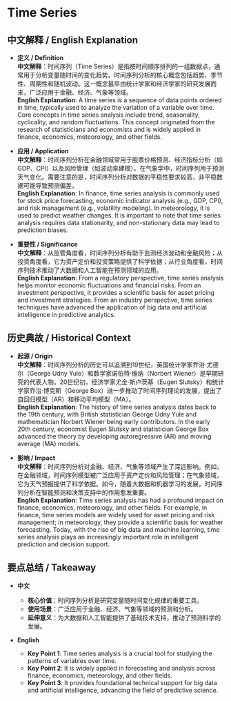 # Time Series

## 中文解释 / English Explanation

* **定义 / Definition**  
  **中文解释**：时间序列（Time Series）是指按时间顺序排列的一组数据点，通常用于分析变量随时间的变化趋势。时间序列分析的核心概念包括趋势、季节性、周期性和随机波动。这一概念最早由统计学家和经济学家的研究发展而来，广泛应用于金融、经济、气象等领域。  
  **English Explanation**: A time series is a sequence of data points ordered in time, typically used to analyze the variation of a variable over time. Core concepts in time series analysis include trend, seasonality, cyclicality, and random fluctuations. This concept originated from the research of statisticians and economists and is widely applied in finance, economics, meteorology, and other fields.

* **应用 / Application**  
  **中文解释**：时间序列分析在金融领域常用于股票价格预测、经济指标分析（如GDP、CPI）以及风险管理（如波动率建模）。在气象学中，时间序列用于预测天气变化。需要注意的是，时间序列分析对数据的平稳性要求较高，非平稳数据可能导致预测偏差。  
  **English Explanation**: In finance, time series analysis is commonly used for stock price forecasting, economic indicator analysis (e.g., GDP, CPI), and risk management (e.g., volatility modeling). In meteorology, it is used to predict weather changes. It is important to note that time series analysis requires data stationarity, and non-stationary data may lead to prediction biases.

* **重要性 / Significance**  
  **中文解释**：从监管角度看，时间序列分析有助于监测经济波动和金融风险；从投资角度看，它为资产定价和投资策略提供了科学依据；从行业角度看，时间序列技术推动了大数据和人工智能在预测领域的应用。  
  **English Explanation**: From a regulatory perspective, time series analysis helps monitor economic fluctuations and financial risks. From an investment perspective, it provides a scientific basis for asset pricing and investment strategies. From an industry perspective, time series techniques have advanced the application of big data and artificial intelligence in predictive analytics.

## 历史典故 / Historical Context

* **起源 / Origin**  
  **中文解释**：时间序列分析的历史可以追溯到19世纪，英国统计学家乔治·尤德尔（George Udny Yule）和数学家诺伯特·维纳（Norbert Wiener）是早期研究的代表人物。20世纪初，经济学家尤金·斯卢茨基（Eugen Slutsky）和统计学家乔治·博克斯（George Box）进一步推动了时间序列理论的发展，提出了自回归模型（AR）和移动平均模型（MA）。  
  **English Explanation**: The history of time series analysis dates back to the 19th century, with British statistician George Udny Yule and mathematician Norbert Wiener being early contributors. In the early 20th century, economist Eugen Slutsky and statistician George Box advanced the theory by developing autoregressive (AR) and moving average (MA) models.

* **影响 / Impact**  
  **中文解释**：时间序列分析对金融、经济、气象等领域产生了深远影响。例如，在金融领域，时间序列模型被广泛应用于资产定价和风险管理；在气象领域，它为天气预报提供了科学依据。如今，随着大数据和机器学习的发展，时间序列分析在智能预测和决策支持中的作用愈发重要。  
  **English Explanation**: Time series analysis has had a profound impact on finance, economics, meteorology, and other fields. For example, in finance, time series models are widely used for asset pricing and risk management; in meteorology, they provide a scientific basis for weather forecasting. Today, with the rise of big data and machine learning, time series analysis plays an increasingly important role in intelligent prediction and decision support.

## 要点总结 / Takeaway

* **中文**  
  - **核心价值**：时间序列分析是研究变量随时间变化规律的重要工具。  
  - **使用场景**：广泛应用于金融、经济、气象等领域的预测和分析。  
  - **延伸意义**：为大数据和人工智能提供了基础技术支持，推动了预测科学的发展。  

* **English**  
  - **Key Point 1**: Time series analysis is a crucial tool for studying the patterns of variables over time.  
  - **Key Point 2**: It is widely applied in forecasting and analysis across finance, economics, meteorology, and other fields.  
  - **Key Point 3**: It provides foundational technical support for big data and artificial intelligence, advancing the field of predictive science.